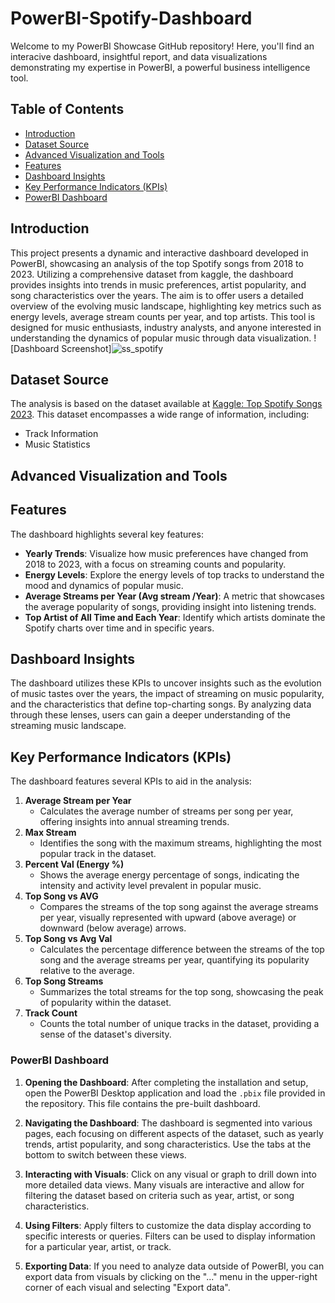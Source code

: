 # PowerBI-Spotify-Dashboard
Welcome to my PowerBI Showcase GitHub repository! Here, you'll find an interacive dashboard, insightful report, and data visualizations demonstrating my expertise in PowerBI, a powerful business intelligence tool.

## Table of Contents

- [Introduction](#introduction)
- [Dataset Source](#dataset-source)
- [Advanced Visualization and Tools](#advanced-visualization-and-tools)
- [Features](#features)
- [Dashboard Insights](#dashboard-insights)
- [Key Performance Indicators (KPIs)](#key-performance-indicators-kpis)
- [PowerBI Dashboard](#powerbi-dashboard)

## Introduction
This project presents a dynamic and interactive dashboard developed in PowerBI, showcasing an analysis of the top Spotify songs from 2018 to 2023. Utilizing a comprehensive dataset from kaggle, the dashboard provides insights into trends in music preferences, artist popularity, and song characteristics over the years. The aim is to offer users a detailed overview of the evolving music landscape, highlighting key metrics such as energy levels, average stream counts per year, and top artists. This tool is designed for music enthusiasts, industry analysts, and anyone interested in understanding the dynamics of popular music through data visualization.
![Dashboard Screenshot]![ss_spotify](https://github.com/SanketBadadal/PowerBi-Projects/assets/146454583/f3f92ace-7a12-4f84-a21e-a1f24a7c6f21)


## Dataset Source
The analysis is based on the dataset available at [Kaggle: Top Spotify Songs 2023](https://www.kaggle.com/datasets/nelgiriyewithana/top-spotify-songs-2023/data). This dataset encompasses a wide range of information, including:
- Track Information
- Music Statistics

## Advanced Visualization and Tools

## Features
The dashboard highlights several key features:
- **Yearly Trends**: Visualize how music preferences have changed from 2018 to 2023, with a focus on streaming counts and popularity.
- **Energy Levels**: Explore the energy levels of top tracks to understand the mood and dynamics of popular music.
- **Average Streams per Year (Avg stream /Year)**: A metric that showcases the average popularity of songs, providing insight into listening trends.
- **Top Artist of All Time and Each Year**: Identify which artists dominate the Spotify charts over time and in specific years.

## Dashboard Insights
The dashboard utilizes these KPIs to uncover insights such as the evolution of music tastes over the years, the impact of streaming on music popularity, and the characteristics that define top-charting songs. By analyzing data through these lenses, users can gain a deeper understanding of the streaming music landscape.


## Key Performance Indicators (KPIs)
The dashboard features several KPIs to aid in the analysis:
1. **Average Stream per Year**
   - Calculates the average number of streams per song per year, offering insights into annual streaming trends.
2. **Max Stream**
   - Identifies the song with the maximum streams, highlighting the most popular track in the dataset.
3. **Percent Val (Energy %)**
   - Shows the average energy percentage of songs, indicating the intensity and activity level prevalent in popular music.
4. **Top Song vs AVG**
   - Compares the streams of the top song against the average streams per year, visually represented with upward (above average) or downward (below average) arrows.
5. **Top Song vs Avg Val**
   - Calculates the percentage difference between the streams of the top song and the average streams per year, quantifying its popularity relative to the average.
6. **Top Song Streams**
   - Summarizes the total streams for the top song, showcasing the peak of popularity within the dataset.
7. **Track Count**
   - Counts the total number of unique tracks in the dataset, providing a sense of the dataset's diversity.


### PowerBI Dashboard
1. **Opening the Dashboard**: After completing the installation and setup, open the PowerBI Desktop application and load the `.pbix` file provided in the repository. This file contains the pre-built dashboard.

2. **Navigating the Dashboard**: The dashboard is segmented into various pages, each focusing on different aspects of the dataset, such as yearly trends, artist popularity, and song characteristics. Use the tabs at the bottom to switch between these views.

3. **Interacting with Visuals**: Click on any visual or graph to drill down into more detailed data views. Many visuals are interactive and allow for filtering the dataset based on criteria such as year, artist, or song characteristics.

4. **Using Filters**: Apply filters to customize the data display according to specific interests or queries. Filters can be used to display information for a particular year, artist, or track.

5. **Exporting Data**: If you need to analyze data outside of PowerBI, you can export data from visuals by clicking on the "..." menu in the upper-right corner of each visual and selecting "Export data".
